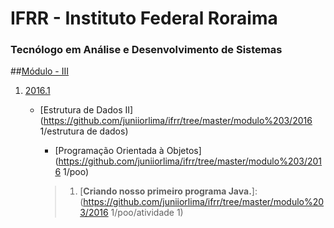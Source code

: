 # IFRR - Instituto Federal Roraima
### Tecnólogo em Análise e Desenvolvimento de Sistemas


##[Módulo - III](https://github.com/juniiorlima/ifrr/tree/master/modulo%203)
1. [2016.1](https://github.com/juniiorlima/ifrr/tree/master/modulo%203/2016.1)
	
	* [Estrutura de Dados II](https://github.com/juniiorlima/ifrr/tree/master/modulo%203/2016 1/estrutura de dados)
		
		* [Programação Orientada à Objetos](https://github.com/juniiorlima/ifrr/tree/master/modulo%203/2016 1/poo)
		> 1. [__Criando nosso primeiro programa Java.__]:(https://github.com/juniiorlima/ifrr/tree/master/modulo%203/2016 1/poo/atividade 1)